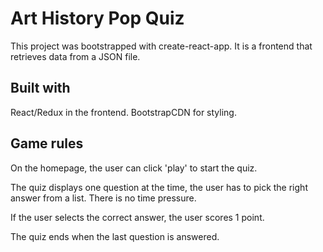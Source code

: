 # Art History Pop Quiz

This project was bootstrapped with create-react-app. It is a frontend that retrieves data from a JSON file.

## Built with

React/Redux in the frontend. BootstrapCDN for styling. 

## Game rules

On the homepage, the user can click 'play' to start the quiz.

The quiz displays one question at the time, the user has to pick the right answer from a list. There is no time pressure.

If the user selects the correct answer, the user scores 1 point.

The quiz ends when the last question is answered.
